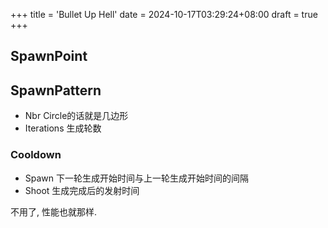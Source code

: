 +++
title = 'Bullet Up Hell'
date = 2024-10-17T03:29:24+08:00
draft = true
+++


## SpawnPoint


## SpawnPattern

- Nbr Circle的话就是几边形
- Iterations 生成轮数

### Cooldown

- Spawn 下一轮生成开始时间与上一轮生成开始时间的间隔
- Shoot 生成完成后的发射时间


不用了, 性能也就那样.
